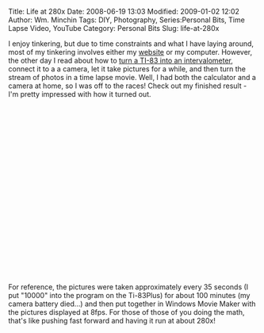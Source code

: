 Title: Life at 280x
Date: 2008-06-19 13:03
Modified: 2009-01-02 12:02
Author: Wm. Minchin
Tags: DIY, Photography, Series:Personal Bits, Time Lapse Video, YouTube
Category: Personal Bits
Slug: life-at-280x

I enjoy tinkering, but due to time constraints and what I have laying
around, most of my tinkering involves either my
[website](http://www.minchin.ca/index.htm) or my computer. However, the
other day I read about how to [turn a TI-83 into an
intervalometer](http://www.instructables.com/id/Turn-a-TI-Graphing-Calculator-into-an-Intervalomet/),
connect it to a a camera, let it take pictures for a while, and then
turn the stream of photos in a time lapse movie. Well, I had both the
calculator and a camera at home, so I was off to the races! Check out my
finished result - I'm pretty impressed with how it turned out.

<div style="CLEAR: both" align="center">

<object height="344" width="425">
<param name="movie" value="http://www.youtube.com/v/1RLX7K3a06o&amp;hl=en">
<embed src="http://www.youtube.com/v/1RLX7K3a06o&amp;hl=en" type="application/x-shockwave-flash" width="425" height="344">
</embed>
</object>

</div>

For reference, the pictures were taken approximately every 35 seconds (I
put "10000" into the program on the Ti-83Plus) for about 100 minutes (my
camera battery died...) and then put together in Windows Movie Maker
with the pictures displayed at 8fps. For those of those of you doing the
math, that's like pushing fast forward and having it run at about 280x!

